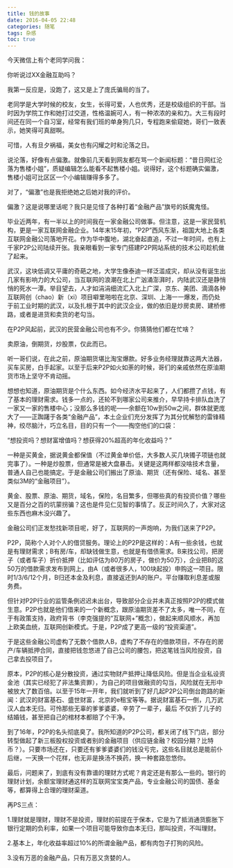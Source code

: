```yaml
---
title: 钱的故事
date: 2016-04-05 22:48
categories: 随笔
tags: 杂感
toc: true
---
```

今天微信上有个老同学问我：

你听说过XX金融互助吗？

我第一反应是，没跑了，这又是上了庞氏骗局的当了。

老同学是大学时候的校友，女生，长得可爱，人也优秀，还是校级组织的干部。当时因为学院工作和她打过交道，性格温婉可人，有一种浓浓的亲和力。大三有段时间还在同一个自习室，经常有我们班的单身狗几只，专程跑来偷窥她，哥们一致表示，她笑得可真甜啊。

可惜，人有旦夕祸福，美女也有闪耀之时和沦落之日。

说沦落，好像有点偏激。就像前几天看到网友都在骂一个新闻标题：“昔日网红沦落为售楼小姐”，质疑编辑怎么能看不起售楼小姐。说得好，这个标题确实偏激，售楼小姐可比区区一个小编辑赚得多多了。

对了，“偏激”也是我拒绝她之后她对我的评价。

偏激？这是说哪里话呢？我只是见怪了各种打着“金融产品”旗号的妖魔鬼怪。

毕业近两年，有一半以上的时间我在一家金融公司做事。但注意，这是一家民营机构，更是一家互联网金融企业。14年末15年初，“P2P”西风东渐，祖国大地上各类互联网金融公司落地开花。作为华中腹地，湖北奋起直追，不过一年时间，也有上千家P2P公司陆续开张。我亲眼看到一家专门搭建P2P网站系统的技术公司趁机做了起来。

武汉，这块低调又平庸的奇葩之地，大学生像泰迪一样泛滥成灾，却从没有诞生出几家有影响力的大公司，当互联网的浪潮在北上广汹涌澎湃时，内陆武汉还是静悄悄的死水一潭。举目望去，人才如涓涓细流汇入北上广深，京东、美团、滴滴各种互联网创（chao）新（xi）项目噼里啪啦在北京、深圳、上海一一爆发，而仍处于前工业时期的武汉，以及扎根于其中的武汉企业，做的依旧是炒房卖房、建桥修路，或者是进货和卖货的老勾当。

在P2P风起前，武汉的民营金融公司也有不少。你猜猜他们都在忙啥？

卖原油，倒期货，炒股票，仅此而已。

听一哥们说，在此之前，原油期货堪比淘宝爆款。好多业务经理就靠这两大法器，买车买房，白手起家。以至于后来P2P如火如荼的时候，哥们的亲戚依然在原油期货市场上坚守不肯动摇。

想想也知道，原油期货是个什么东西。如今经济水平起来了，人们都攒了点钱，有了基本的理财需求。钱多一点的，还轮不到哪家公司来推介，早早持卡排队血洗了一家又一家的售楼中心；没那么多钱的呢——余额在10w到50w之间，群体就更庞大了——正踟躇于各类“金融产品”，本土企业们充分发挥了为其分忧解愁的雷锋精神，绞尽脑汁，巧立名目，目的只有一个——掏空他们的口袋：

“想投资吗？想财富增值吗？想获得20%超高的年化收益吗？”

一种是买黄金，据说黄金都保值（不过黄金单价低，大多数人买几块镯子项链也就完事了）。一种是炒股票，但通常是被大盘暴击。关键是这两样都没啥技术含量，普通人自己也能搞定。于是金融公司们搬出了原油、期货（还有保险、域名、甚至类似3M的“金融项目”）。

黄金、股票、原油、期货，域名，保险，名目繁多，但哪些真的有投资价值？哪些又是百分之百的坑蒙拐骗？这也是件见仁见智的事情了。反正时间久了，大家对这些东西也麻木没兴趣了。

金融公司们正发愁找新项目呢，好了，互联网的一声炮响，为我们送来了P2P。

P2P，简称个人对个人的借贷服务。理论上的P2P是这样的：A有一些余钱，也就是有理财需求；B有房/车，却缺钱做生意，也就是有借债需求。B来找公司，把房子（或者车子）折价抵押（比如评估为80万的房子，做价为50万），企业把B的这50万的借款需求发布到网上，由A（或者很多人，100块起投）申购这一项目。限时1/3/6/12个月，B归还本金及利息，直接返还到A的账户。平台赚取利息差或服务费。

但针对P2P行业的监管条例迟迟未出台，导致部分企业并未真正按照P2P的模式做生意。P2P也就是他们借来的一个新概念，跟原油期货差不了太多，唯一不同，在于有政策支持，政府背书（李克强提的“互联网+”概念），做起来顺风顺水，再加上欧美血统，互联网创新模式。于是，P2P成了更高一级的“投资渠道”。

于是这些金融公司虚构了无数个借款人B，虚构了不存在的借款项目，不存在的房产/车辆抵押合同，直接把钱忽悠进了自己公司的腰包，把这笔钱当风险投资，自己拿去投项目了。

原本，P2P的核心是分散投资，通过实物财产抵押让降低风险。但是当企业私设资金池（其实已经犯了非法集资罪），为自己的项目做融资的勾当，风险就在无形中被放大了数百倍。以至于15年一开年，我们就听到了好几起P2P公司倒台跑路的新闻：武汉的财富基石、盛世财富，北京的e租宝等等。据说财富基石一倒，几万武汉人血本无归。可怜那些无辜的爹爹婆婆，辛劳了一辈子，最后 不仅折了儿子的结婚钱，甚至把自己的棺材本都赔了个干净。

到了16年，P2P的名头彻底臭了。我所知道的P2P公司，都关闭了线下门店，部分转型做起了新三板股权投资或者别的金融项目（供应链金融？校园分期？比特币？）。只要市场还在，只要还有爹爹婆婆们的钱没亏完，这些名目就总是能前仆后继，一天换一个花样，也无非是换汤不换药，换一种套路忽悠你。

最后，问题来了，到底有没有靠谱的理财方式呢？肯定还是有那么一些的。银行的理财计划，余额宝理财通这样的互联网宝宝类产品，专业金融公司的国债、基金等，都算得上合理的理财渠道。

再PS三点：

1.理财就是理财，理财不是投资，理财的前提在于保本，它是为了抵消通货膨胀下银行定期的负利率，如果一个项目可能导致你血本无归，那叫投资，不叫理财。

2.基本上，年化收益率超过10%的所谓金融产品，都有肉包子打狗的风险。

3.没有万恶的金融产品，只有万恶又贪婪的人。
